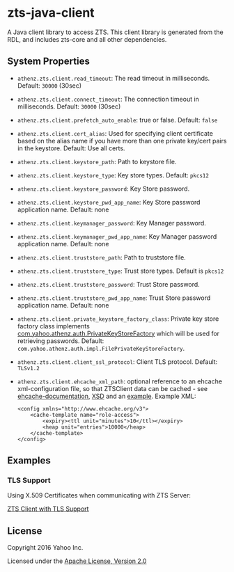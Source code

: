 zts-java-client
===============

A Java client library to access ZTS. This client library is generated
from the RDL, and includes zts-core and all other dependencies.

## System Properties

- `athenz.zts.client.read_timeout`: The read timeout in milliseconds. Default: `30000` (30sec)
- `athenz.zts.client.connect_timeout`:  The connection timeout in milliseconds. Default: `30000` (30sec)
- `athenz.zts.client.prefetch_auto_enable`:  true or false. Default: `false`

- `athenz.zts.client.cert_alias`: Used for specifying client certificate based on the alias name if you have more than one private key/cert pairs in the keystore. Default: Use all certs.
- `athenz.zts.client.keystore_path`: Path to keystore file. 
- `athenz.zts.client.keystore_type`: Key store types.  Default: `pkcs12`
- `athenz.zts.client.keystore_password`: Key Store password.
- `athenz.zts.client.keystore_pwd_app_name`: Key Store password application name. Default: none
- `athenz.zts.client.keymanager_password`: Key Manager password.
- `athenz.zts.client.keymanager_pwd_app_name`: Key Manager password application name. Default: none

- `athenz.zts.client.truststore_path`: Path to truststore file. 
- `athenz.zts.client.truststore_type`: Trust store types.  Default is `pkcs12`
- `athenz.zts.client.truststore_password`: Trust Store password.
- `athenz.zts.client.truststore_pwd_app_name`: Trust Store password application name. Default: none
- `athenz.zts.client.private_keystore_factory_class`: Private key store factory class implements [com.yahoo.athenz.auth.PrivateKeyStoreFactory](https://github.com/AthenZ/athenz/blob/master/libs/java/auth_core/src/main/java/com/yahoo/athenz/auth/PrivateKeyStoreFactory.java) 
which will be used for retrieving passwords. Default: `com.yahoo.athenz.auth.impl.FilePrivateKeyStoreFactory`.

- `athenz.zts.client.client_ssl_protocol`: Client TLS protocol. Default: `TLSv1.2`

- `athenz.zts.client.ehcache_xml_path`: optional reference to an ehcache xml-configuration file, so that ZTSClient data can be cached -
     see [ehcache-documentation](https://www.ehcache.org/documentation/3.8/xml.html), [XSD](http://www.ehcache.org/ehcache.xml) and an [example](https://www.ehcache.org/documentation/3.0/examples.html#xml-with-107-extension).
  Example XML:
    ```
    <config xmlns="http://www.ehcache.org/v3">
        <cache-template name="role-access">
            <expiry><ttl unit="minutes">10</ttl></expiry>
            <heap unit="entries">10000</heap>
        </cache-template>
    </config>
    ```

## Examples

### TLS Support

Using X.509 Certificates when communicating with ZTS Server:

[ZTS Client with TLS Support](https://github.com/AthenZ/athenz/tree/master/clients/java/zts/examples/tls-support)

## License

Copyright 2016 Yahoo Inc.

Licensed under the [Apache License, Version 2.0](http://www.apache.org/licenses/LICENSE-2.0)

